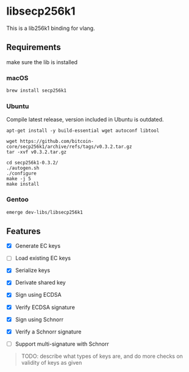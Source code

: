 # libsecp256k1

This is a lib256k1 binding for vlang.

## Requirements

make sure the lib is installed

### macOS

```bash
brew install secp256k1
```

### Ubuntu

Compile latest release, version included in Ubuntu is outdated.

```
apt-get install -y build-essential wget autoconf libtool

wget https://github.com/bitcoin-core/secp256k1/archive/refs/tags/v0.3.2.tar.gz
tar -xvf v0.3.2.tar.gz

cd secp256k1-0.3.2/
./autogen.sh
./configure
make -j 5
make install
```

### Gentoo

```bash
emerge dev-libs/libsecp256k1
```

## Features

- [x] Generate EC keys
- [ ] Load existing EC keys
- [x] Serialize keys
- [x] Derivate shared key
- [x] Sign using ECDSA
- [x] Verify ECDSA signature
- [x] Sign using Schnorr
- [x] Verify a Schnorr signature
- [ ] Support multi-signature with Schnorr


> TODO: describe what types of keys are, and do more checks on validity of keys as given


